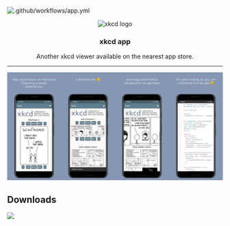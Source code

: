 ![.github/workflows/app.yml](https://github.com/marcelovicentegc/xkcd-app/workflows/.github/workflows/app.yml/badge.svg)

<p align="center">
  <img alt="xkcd logo" src="https://xkcd.com/s/0b7742.png" height="100" />
  <h3 align="center">xkcd app</h3>
  <p align="center">Another xkcd viewer available on the nearest app store.</p>
</p>

---

![Play Store banner](./assets/playStoreBanner.png)

## Downloads

<a href="https://play.google.com/store/apps/details?id=page.marcelo.xkcd" target="_blank"><img src="https://cdn.rawgit.com/steverichey/google-play-badge-svg/master/img/en_get.svg" width="25%"></a>
